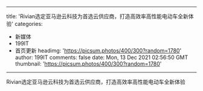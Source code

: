 
---
title: 'Rivian选定亚马逊云科技为首选云供应商，打造高效率高性能电动车全新体验'
categories: 
 - 新媒体
 - 199IT
 - 首页更新
headimg: 'https://picsum.photos/400/300?random=1780'
author: 199IT
comments: false
date: Mon, 13 Dec 2021 02:56:50 GMT
thumbnail: 'https://picsum.photos/400/300?random=1780'
---

<div>   
Rivian选定亚马逊云科技为首选云供应商，打造高效率高性能电动车全新体验  
</div>
            
